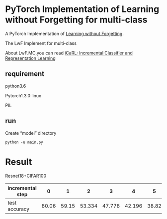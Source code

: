 # PyTorch Implementation of  Learning without Forgetting for multi-class



A PyTorch Implementation of [Learning without Forgetting](https://arxiv.org/pdf/1606.09282.pdf).

The LwF Implement for multi-class

About LwF.MC,you can read [iCaRL: Incremental Classifier and Representation Learning](https://arxiv.org/abs/1611.07725)

## requirement

python3.6

Pytorch1.3.0 linux

PIL



## run

Create “model” directory

```shell
python -u main.py
```





# Result

Resnet18+CIFAR100



| incremental step    | 0 | 1 | 2 | 3 | 4 | 5 | 6 | 7 | 8 | 9|average|
| ------------------- | -- | -- | -- | -- | -- | -- | -- | -- | -- | -- | -- |
| test accuracy | 80.06 |59.15|53.334|47.778|42.196|38.82|36.592|32.996|30.442|27.97|40.591|
									
